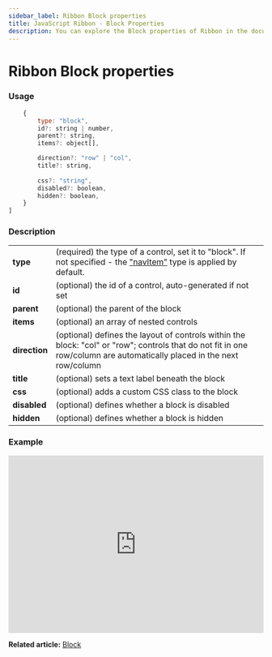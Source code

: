 ```yaml
---
sidebar_label: Ribbon Block properties
title: JavaScript Ribbon - Block Properties 
description: You can explore the Block properties of Ribbon in the documentation of the DHTMLX JavaScript UI library. Browse developer guides and API reference, try out code examples and live demos, and download a free 30-day evaluation version of DHTMLX Suite.
---
```


# Ribbon Block properties

### Usage

```javascript
	{
		type: "block",
		id?: string | number,
		parent?: string,
		items?: object[],

		direction?: "row" | "col",
		title?: string,
		
		css?: "string",
		disabled?: boolean,
		hidden?: boolean,
	}
]
```

### Description

<table>
	<tbody>
        <tr>
			<td><b>type</b></td>
			<td>(required) the type of a control, set it to "block". If not specified - the <a href="../../navitem">"navItem"</a> type is applied by default.</td>
		</tr>
        <tr>
			<td><b>id</b></td>
			<td>(optional) the id of a control, auto-generated if not set</td>
		</tr>
         <tr>
			<td><b>parent</b></td>
			<td>(optional) the parent of the block</td>
		</tr>
        <tr>
			<td><b>items</b></td>
			<td>(optional) an array of nested controls</td>
		</tr>
        <tr>
			<td><b>direction</b></td>
			<td>(optional) defines the layout of controls within the block: "col" or "row"; controls that do not fit in one row/column are automatically placed in the next row/column</td>
		</tr>
        <tr>
			<td><b>title</b></td>
			<td>(optional) sets a text label beneath the block</td>
		</tr>
        <tr>
			<td><b>css</b></td>
			<td>(optional) adds a custom CSS class to the block</td>
		</tr>
		<tr>
			<td><b>disabled</b></td>
			<td>(optional) defines whether a block is disabled</td>
		</tr>
        <tr>
			<td><b>hidden</b></td>
			<td>(optional) defines whether a block is hidden</td>
		</tr>
    </tbody>
</table>

### Example

<iframe src="https://snippet.dhtmlx.com/nlviu82g?mode=html" frameborder="0" class="snippet_iframe" width="100%" height="350"></iframe>

**Related article:** [Block](ribbon/block.md)